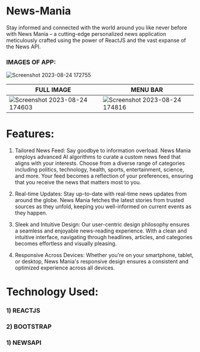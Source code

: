 # News-Mania
Stay informed and connected with the world around you like never before with News Mania – a cutting-edge personalized news application meticulously crafted using the power of ReactJS and the vast expanse of the News API. 

### IMAGES OF APP:

![Screenshot 2023-08-24 172755](https://github.com/gaurav9359/News-Mania/assets/114300073/d10018f6-93b5-470a-baa8-a8bed4206381)

  | FULL IMAGE             | MENU BAR               |
| ---------------------- | ---------------------- |
| ![Screenshot 2023-08-24 174603](https://github.com/gaurav9359/News-Mania/assets/114300073/57788d98-173e-49e0-be4b-723d23a1bcdb) | ![Screenshot 2023-08-24 174816](https://github.com/gaurav9359/News-Mania/assets/114300073/4d433795-c898-4751-8906-bcadbd84bdcc)|




# Features:
1) Tailored News Feed: Say goodbye to information overload. News Mania employs advanced AI algorithms to curate a custom news feed that aligns with your interests. Choose from a diverse range of categories including politics, technology, health, sports, entertainment, science, and more. Your feed becomes a reflection of your preferences, ensuring that you receive the news that matters most to you.

2) Real-time Updates: Stay up-to-date with real-time news updates from around the globe. News Mania fetches the latest stories from trusted sources as they unfold, keeping you well-informed on current events as they happen.

3) Sleek and Intuitive Design: Our user-centric design philosophy ensures a seamless and enjoyable news-reading experience. With a clean and intuitive interface, navigating through headlines, articles, and categories becomes effortless and visually pleasing.

4) Responsive Across Devices: Whether you're on your smartphone, tablet, or desktop, News Mania's responsive design ensures a consistent and optimized experience across all devices.


# Technology Used:

### 1) REACTJS
### 2) BOOTSTRAP
### 1) NEWSAPI




